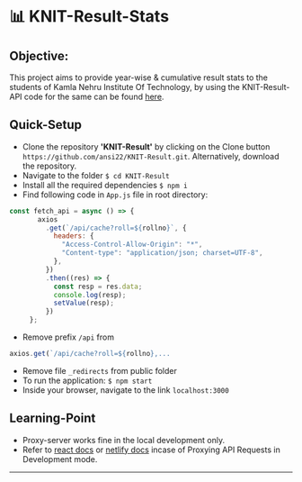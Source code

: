 # 📊 KNIT-Result-Stats

## Objective:
This project aims to provide year-wise & cumulative result stats to the students of Kamla Nehru Institute Of Technology, by using the 
KNIT-Result-API code for the same can be found <a href = "https://github.com/ansi22/KNIT-Result-API">here</a>.

## Quick-Setup

- Clone the repository **'KNIT-Result'** by clicking on the Clone button `https://github.com/ansi22/KNIT-Result.git`. Alternatively, download the repository.
- Navigate to the folder `$ cd KNIT-Result`
- Install all the required dependencies `$ npm i`
- Find following code in `App.js` file in root directory:
 ```jsx
const fetch_api = async () => {
        axios
          .get(`/api/cache?roll=${rollno}`, {
            headers: {
              "Access-Control-Allow-Origin": "*",
              "Content-type": "application/json; charset=UTF-8",
            },
          })
          .then((res) => {
            const resp = res.data;
            console.log(resp);
            setValue(resp);
          })
      };
```
- Remove prefix `/api` from
 ``` jsx
 axios.get(`/api/cache?roll=${rollno},...
 ```
- Remove file `_redirects` from public folder
- To run the application: `$ npm start`
- Inside your browser, navigate to the link `localhost:3000`

## Learning-Point
- Proxy-server works fine in the local development only.
- Refer to <a href = "https://create-react-app.dev/docs/proxying-api-requests-in-development/#invalid-host-header-errors-after-configuring-proxy">react docs</a> or 
<a href = "https://docs.netlify.com/routing/redirects/rewrites-proxies/">netlify docs</a> incase of
  Proxying API Requests in Development mode.
<hr/>
